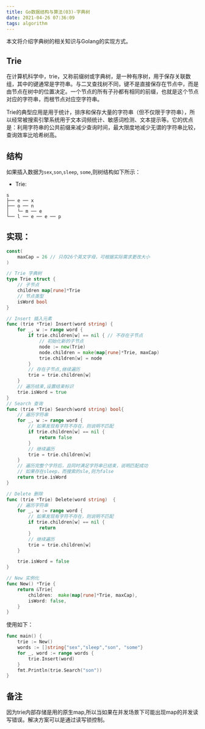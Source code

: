 ```yaml
---
title: Go数据结构与算法(03)-字典树
date: 2021-04-26 07:36:09
tags: algorithm
---
```

本文将介绍字典树的相关知识与Golang的实现方式。

## Trie
在计算机科学中，trie，又称前缀树或字典树，是一种有序树，用于保存关联数组，其中的键通常是字符串。与二叉查找树不同，键不是直接保存在节点中，而是由节点在树中的位置决定。一个节点的所有子孙都有相同的前缀，也就是这个节点对应的字符串，而根节点对应空字符串。

Trie的典型应用是用于统计，排序和保存大量的字符串（但不仅限于字符串），所以经常被搜索引擎系统用于文本词频统计、敏感词检测、文本提示等。它的优点是：利用字符串的公共前缀来减少查询时间，最大限度地减少无谓的字符串比较，查询效率比哈希树高。


## 结构
如果插入数据为`sex`,`son`,`sleep`, `some`,则树结构如下所示：
- Trie:
```
s
├── e ── x
├── o ── n
│   └─ m ── e
└── l ── e ── e ── p
```


<!--more-->

## 实现：
```go
const(
	maxCap = 26 // 只存26个英文字母，可根据实际需求更改大小
)

// Trie 字典树
type Trie struct {
	// 子节点
	children map[rune]*Trie
	// 节点类型
	isWord bool
}

// Insert 插入元素
func (trie *Trie) Insert(word string) {
	for _, w := range word {
		if trie.children[w] == nil { // 不存在子节点
			// 初始化新的子节点
			node := new(Trie)
			node.children = make(map[rune]*Trie, maxCap)
			trie.children[w] = node
		}
		// 存在子节点,继续遍历
		trie = trie.children[w]
	}
	// 遍历结束,设置结束标识
	trie.isWord = true
}
// Search 查询
func (trie *Trie) Search(word string) bool{
	// 遍历字符串
	for _, w := range word {
		// 如果发现有字符不存在，则说明不匹配
		if trie.children[w] == nil {
			return false
		}
		// 继续遍历
		trie = trie.children[w]
	}
	// 遍历完整个字符后，且同时满足字符串已结束，说明匹配成功
	// 如果存在sleep，而搜索的sle,则为false
	return trie.isWord
}

// Delete 删除
func (trie *Trie) Delete(word string)  {
	// 遍历字符串
	for _, w := range word {
		// 如果发现有字符不存在，则说明不匹配
		if trie.children[w] == nil {
			return
		}
		// 继续遍历
		trie = trie.children[w]
	}

	trie.isWord = false
}

// New 实例化
func New() *Trie {
	return &Trie{
		children:  make(map[rune]*Trie, maxCap),
		isWord: false,
	}
}
```

使用如下：
```go
func main() {
    trie := New()
	words := []string{"sex","sleep","son", "some"}
	for _, word := range words {
		trie.Insert(word)
    }
    fmt.Println(trie.Search("son"))
}
```

## 备注
因为trie内部存储是用的原生map,所以当如果在并发场景下可能出现map的并发读写错误。解决方案可以是通过读写锁控制。